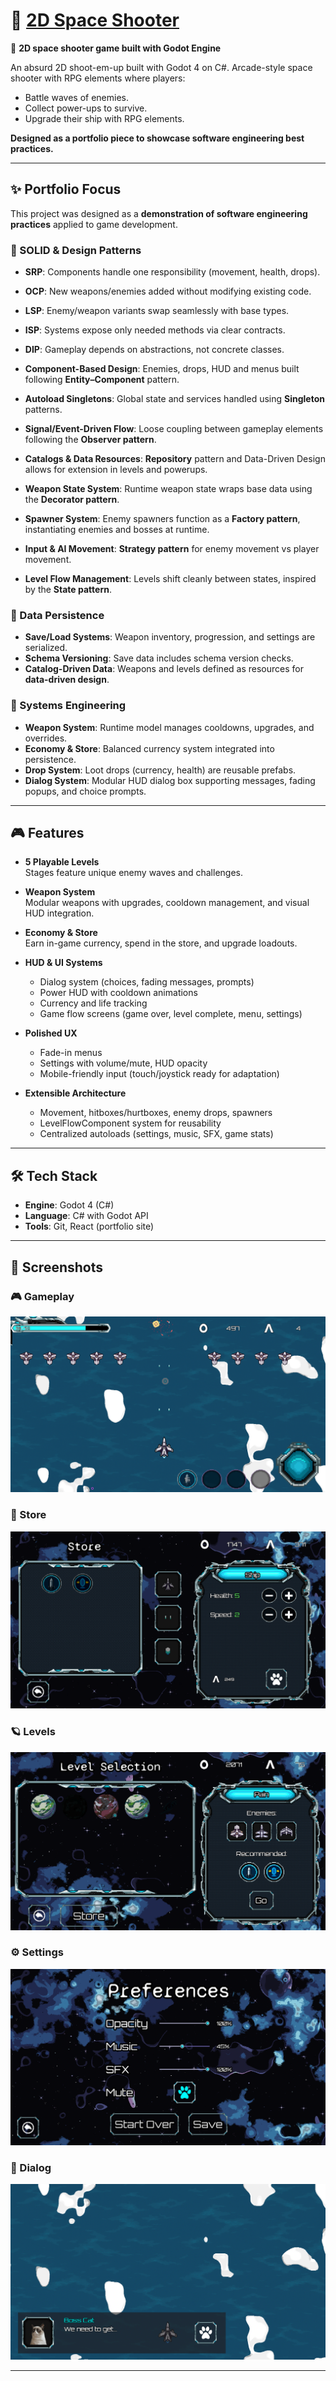 # 🚀 [2D Space Shooter](https://github.com/joseag312/portfolio-2d-arcade-game)

👾 **2D space shooter game built with Godot Engine**

An absurd 2D shoot-em-up built with Godot 4 on C#.
Arcade-style space shooter with RPG elements where players:

- Battle waves of enemies.
- Collect power-ups to survive.
- Upgrade their ship with RPG elements.

**Designed as a portfolio piece to showcase software engineering best practices.**

---

## ✨ Portfolio Focus

This project was designed as a **demonstration of software engineering practices** applied to game development.

### 🎯 SOLID & Design Patterns

- **SRP**: Components handle one responsibility (movement, health, drops).
- **OCP**: New weapons/enemies added without modifying existing code.
- **LSP**: Enemy/weapon variants swap seamlessly with base types.
- **ISP**: Systems expose only needed methods via clear contracts.
- **DIP**: Gameplay depends on abstractions, not concrete classes.

- **Component-Based Design**: Enemies, drops, HUD and menus built following **Entity–Component** pattern.
- **Autoload Singletons**: Global state and services handled using **Singleton** patterns.
- **Signal/Event-Driven Flow**: Loose coupling between gameplay elements following the **Observer pattern**.
- **Catalogs & Data Resources**: **Repository** pattern and Data-Driven Design allows for extension in levels and powerups.
- **Weapon State System**: Runtime weapon state wraps base data using the **Decorator pattern**.
- **Spawner System**: Enemy spawners function as a **Factory pattern**, instantiating enemies and bosses at runtime.
- **Input & AI Movement**: **Strategy pattern** for enemy movement vs player movement.
- **Level Flow Management**: Levels shift cleanly between states, inspired by the **State pattern**.

### 💾 Data Persistence

- **Save/Load Systems**: Weapon inventory, progression, and settings are serialized.
- **Schema Versioning**: Save data includes schema version checks.
- **Catalog-Driven Data**: Weapons and levels defined as resources for **data-driven design**.

### 🧰 Systems Engineering

- **Weapon System**: Runtime model manages cooldowns, upgrades, and overrides.
- **Economy & Store**: Balanced currency system integrated into persistence.
- **Drop System**: Loot drops (currency, health) are reusable prefabs.
- **Dialog System**: Modular HUD dialog box supporting messages, fading popups, and choice prompts.

---

## 🎮 **Features**

- **5 Playable Levels**  
  Stages feature unique enemy waves and challenges.

- **Weapon System**  
  Modular weapons with upgrades, cooldown management, and visual HUD integration.

- **Economy & Store**  
  Earn in-game currency, spend in the store, and upgrade loadouts.

- **HUD & UI Systems**

  - Dialog system (choices, fading messages, prompts)
  - Power HUD with cooldown animations
  - Currency and life tracking
  - Game flow screens (game over, level complete, menu, settings)

- **Polished UX**

  - Fade-in menus
  - Settings with volume/mute, HUD opacity
  - Mobile-friendly input (touch/joystick ready for adaptation)

- **Extensible Architecture**
  - Movement, hitboxes/hurtboxes, enemy drops, spawners
  - LevelFlowComponent system for reusability
  - Centralized autoloads (settings, music, SFX, game stats)

---

## 🛠️ Tech Stack

- **Engine**: Godot 4 (C#)
- **Language**: C# with Godot API
- **Tools**: Git, React (portfolio site)

---

## 📸 Screenshots

### 🎮 Gameplay

![Gameplay](screenshots/gameplay.png)

### 🛒 Store

![Store](screenshots/store.png)

### 🪐 Levels

![Levels](screenshots/levels.png)

### ⚙️ Settings

![Settings](screenshots/settings.png)

### 💬 Dialog

![Dialog](screenshots/dialog.png)

---
